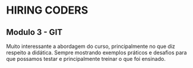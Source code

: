 # HIRING CODERS

## Modulo 3 - GIT

 Muito interessante a abordagem do curso, principalmente no que diz respeito a didática. Sempre mostrando exemplos práticos e desafios para que possamos testar e principalmente treinar o que foi ensinado. 
